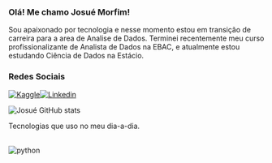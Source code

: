 ### Olá! Me chamo Josué Morfim!
Sou apaixonado por tecnologia e nesse momento estou em transição de carreira para a area de Analise de Dados. 
Terminei recentemente meu curso profissionalizante de Analista de Dados na EBAC, e atualmente estou estudando Ciência de Dados na Estácio.


### Redes Sociais

[![Kaggle](https://img.shields.io/badge/Kaggle-20BEFF?style=for-the-badge&logo=Kaggle&logoColor=white)](https://www.kaggle.com/josumorfim)[![Linkedin](https://img.shields.io/badge/LinkedIn-0077B5?style=for-the-badge&logo=linkedin&logoColor=white)](www.linkedin.com/in/josué-morfim)

![Josué GitHub stats](https://github-readme-stats.vercel.app/api?username=JosueMorfim&show_icons=true&theme=transparent)

Tecnologias que uso no meu dia-a-dia.

<div style='display: inline_block'><br/>
  <img align='center' alt='python' src="https://img.shields.io/badge/Python-3776AB?style=for-the-badge&logo=python&logoColor=white" />


</div>
